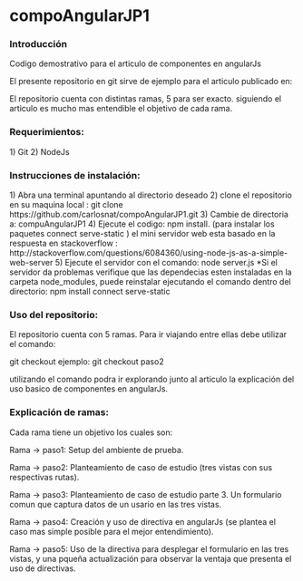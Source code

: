 # compoAngularJP1

<h3>Introducción</h3>
Codigo demostrativo para el articulo de componentes en angularJs

El presente repositorio en git sirve de ejemplo para el articulo publicado en: 

El repositorio cuenta con distintas ramas, 5 para ser exacto. siguiendo el articulo es mucho mas entendible el objetivo de cada rama.

<h3>Requerimientos:</h3>
1) Git
2) NodeJs

<h3>Instrucciones de instalación:</h3>
1) Abra una terminal apuntando al directorio deseado 
2) clone el repositorio en su maquina local : git clone https://github.com/carlosnat/compoAngularJP1.git
3) Cambie de directoria a: compuAngularJP1
4) Ejecute el codigo: npm install. (para instalar los paquetes connect serve-static ) el mini servidor web esta basado en la respuesta en stackoverflow : http://stackoverflow.com/questions/6084360/using-node-js-as-a-simple-web-server
5) Ejecute el servidor con el comando: node server.js
*Si el servidor da problemas verifique que las dependecias esten instaladas en la carpeta node_modules, puede reinstalar ejecutando el comando dentro del directorio: npm install connect serve-static


<h3>Uso del repositorio:</h3>

El repositorio cuenta con 5 ramas. Para ir viajando entre ellas debe utilizar el comando:

git checkout <nombreDeRama> ejemplo: git checkout paso2

utilizando el comando podra ir explorando junto al articulo la explicación del uso basico de componentes en angularJs.


<h3>Explicación de ramas:</h3>

Cada rama tiene un objetivo los cuales son:

Rama -> paso1: Setup del ambiente de prueba.

Rama -> paso2: Planteamiento de caso de estudio (tres vistas con sus respectivas rutas).

Rama -> paso3: Planteamiento de caso de estudio parte 3. Un formulario comun que captura datos de un usario en las tres vistas.

Rama -> paso4: Creación y uso de directiva en angularJs (se plantea el caso mas simple posible para el mejor entendimiento).

Rama -> paso5: Uso de la directiva para desplegar el formulario en las tres vistas, y una pqueña actualización para observar la ventaja que presenta el uso de directivas.